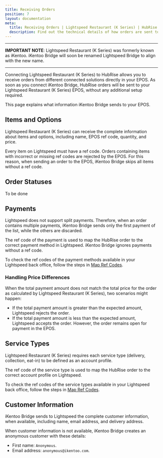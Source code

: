 ```yaml
---
title: Receiving Orders
position: 7
layout: documentation
meta:
  title: Receiving Orders | Lightspeed Restaurant (K Series) | HubRise
  description: Find out the technical details of how orders are sent to Lightspeed from HubRise, which fields are passed and which are not.
---
```


---

**IMPORTANT NOTE**: Lightspeed Restaurant (K Series) was formerly known as iKentoo. iKentoo Bridge will soon be renamed Lightspeed Bridge to align with the new name.

---

Connecting Lightspeed Restaurant (K Series) to HubRise allows you to receive orders from different connected solutions directly in your EPOS. As soon as you connect iKentoo Bridge, HubRise orders will be sent to your Lightspeed Restaurant (K Series) EPOS, without any additional setup required.

This page explains what information iKentoo Bridge sends to your EPOS.

## Items and Options

Lightspeed Restaurant (K Series) can receive the complete information about items and options, including name, EPOS ref code, quantity, and price.

Every item on Lightspeed must have a ref code. Orders containing items with incorrect or missing ref codes are rejected by the EPOS. For this reason, when sending an order to the EPOS, iKentoo Bridge skips all items without a ref code.

## Order Statuses

To be done

## Payments

Lightspeed does not support split payments. Therefore, when an order contains multiple payments, iKentoo Bridge sends only the first payment of the list, while the others are discarded.

The ref code of the payment is used to map the HubRise order to the correct payment method in Lightspeed. iKentoo Bridge ignores payments without a ref code.

To check the ref codes of the payment methods available in your Lightspeed back office, follow the steps in [Map Ref Codes](/apps/ikentoo-lightspeed/map-ref-codes#payment-methods).

### Handling Price Differences

When the total payment amount does not match the total price for the order as calculated by Lightspeed Restaurant (K Series), two scenarios might happen:

- If the total payment amount is greater than the expected amount, Lightspeed rejects the order.
- If the total payment amount is less than the expected amount, Lightspeed accepts the order. However, the order remains open for payment in the EPOS.

## Service Types

Lightspeed Restaurant (K Series) requires each service type (delivery, collection, eat-in) to be defined as an account profile.

The ref code of the service type is used to map the HubRise order to the correct account profile on Lightspeed.

To check the ref codes of the service types available in your Lightspeed back office, follow the steps in [Map Ref Codes](/apps/ikentoo-lightspeed/map-ref-codes#service-types).

## Customer Information

iKentoo Bridge sends to Lightspeed the complete customer information, when available, including name, email address, and delivery address.

When customer information is not available, iKentoo Bridge creates an anonymous customer with these details:

- First name: `Anonymous`.
- Email address: `anonymous@ikentoo.com`.

